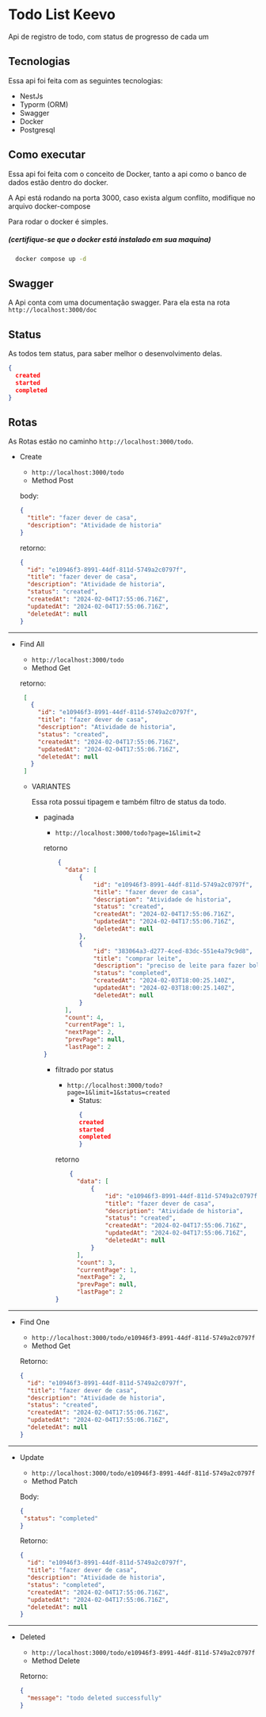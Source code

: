 # Todo List Keevo

Api de registro de todo, com status de progresso de cada um

## Tecnologias

Essa api foi feita com as seguintes tecnologias:

- NestJs
- Typorm (ORM)
- Swagger
- Docker
- Postgresql

## Como executar

Essa api foi feita com o conceito de Docker, tanto a api como o banco de dados estão dentro do docker.

A Api está rodando na porta 3000, caso exista algum conflito, modifique no arquivo docker-compose

Para rodar o docker é simples.

##### _(certifique-se que o docker está instalado em sua maquina)_

````bash
  docker compose up -d
````

## Swagger

A Api conta com uma documentação swagger. Para ela esta na rota ```http://localhost:3000/doc```

## Status

As todos tem status, para saber melhor o desenvolvimento delas.

````json
{
  created
  started
  completed
}
````

## Rotas

As Rotas estão no caminho ``http://localhost:3000/todo``.


- Create
  - ``http://localhost:3000/todo``
  - Method Post

  body:
  ````json
  {
    "title": "fazer dever de casa",
    "description": "Atividade de historia"
  }
  ````

  retorno:

  ````json
  {
    "id": "e10946f3-8991-44df-811d-5749a2c0797f",
    "title": "fazer dever de casa",
    "description": "Atividade de historia",
    "status": "created",
    "createdAt": "2024-02-04T17:55:06.716Z",
    "updatedAt": "2024-02-04T17:55:06.716Z",
    "deletedAt": null
  }
  ````
---

- Find All
  - ``http://localhost:3000/todo``
  - Method Get

  retorno:

   ````json
    [
      {
        "id": "e10946f3-8991-44df-811d-5749a2c0797f",
        "title": "fazer dever de casa",
        "description": "Atividade de historia",
        "status": "created",
        "createdAt": "2024-02-04T17:55:06.716Z",
        "updatedAt": "2024-02-04T17:55:06.716Z",
        "deletedAt": null
      }
    ]
  ````
  - VARIANTES

    Essa rota possui tipagem e também filtro de status da todo.

    - paginada
      - ``http://localhost:3000/todo?page=1&limit=2``

      retorno
      ````json
          {
            "data": [
                {
                    "id": "e10946f3-8991-44df-811d-5749a2c0797f",
                    "title": "fazer dever de casa",
                    "description": "Atividade de historia",
                    "status": "created",
                    "createdAt": "2024-02-04T17:55:06.716Z",
                    "updatedAt": "2024-02-04T17:55:06.716Z",
                    "deletedAt": null
                },
                {
                    "id": "383064a3-d277-4ced-83dc-551e4a79c9d8",
                    "title": "comprar leite",
                    "description": "preciso de leite para fazer bolo",
                    "status": "completed",
                    "createdAt": "2024-02-03T18:00:25.140Z",
                    "updatedAt": "2024-02-03T18:00:25.140Z",
                    "deletedAt": null
                }
            ],
            "count": 4,
            "currentPage": 1,
            "nextPage": 2,
            "prevPage": null,
            "lastPage": 2
      }
      ````
      - filtrado por status
        - ``http://localhost:3000/todo?page=1&limit=1&status=created``
          - Status:
              ````json
            {
              created
              started
              completed
            }
            ````

        retorno
        ````json
            {
              "data": [
                  {
                      "id": "e10946f3-8991-44df-811d-5749a2c0797f",
                      "title": "fazer dever de casa",
                      "description": "Atividade de historia",
                      "status": "created",
                      "createdAt": "2024-02-04T17:55:06.716Z",
                      "updatedAt": "2024-02-04T17:55:06.716Z",
                      "deletedAt": null
                  }
              ],
              "count": 3,
              "currentPage": 1,
              "nextPage": 2,
              "prevPage": null,
              "lastPage": 2
        }
        ````
---
  - Find One
    - ``http://localhost:3000/todo/e10946f3-8991-44df-811d-5749a2c0797f``
    - Method Get


    Retorno:
    ````json
    {
      "id": "e10946f3-8991-44df-811d-5749a2c0797f",
      "title": "fazer dever de casa",
      "description": "Atividade de historia",
      "status": "created",
      "createdAt": "2024-02-04T17:55:06.716Z",
      "updatedAt": "2024-02-04T17:55:06.716Z",
      "deletedAt": null
    }
    ````

---
 - Update
   - ``http://localhost:3000/todo/e10946f3-8991-44df-811d-5749a2c0797f``
   - Method Patch

    Body:
      ````json
      {
       "status": "completed"
      }
      ````

   Retorno:
    ````json
    {
      "id": "e10946f3-8991-44df-811d-5749a2c0797f",
      "title": "fazer dever de casa",
      "description": "Atividade de historia",
      "status": "completed",
      "createdAt": "2024-02-04T17:55:06.716Z",
      "updatedAt": "2024-02-04T17:55:06.716Z",
      "deletedAt": null
    }
    ````
---
- Deleted
  - ``http://localhost:3000/todo/e10946f3-8991-44df-811d-5749a2c0797f``
  - Method Delete

  Retorno:

  ````json
  {
    "message": "todo deleted successfully"
  }
  ````
